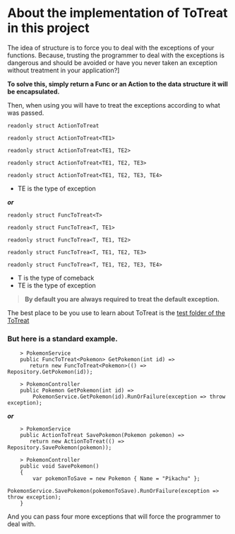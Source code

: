 # About the implementation of ToTreat in this project

The idea of structure is to force you to deal with the exceptions of your functions. Because, trusting the programmer to deal with the exceptions is dangerous and should be avoided or have you never taken an exception without treatment in your application?]

**To solve this, simply return a Func or an Action to the data structure it will be encapsulated.**

Then, when using you will have to treat the exceptions according to what was passed.

`readonly struct ActionToTreat`

`readonly struct ActionToTreat<TE1>`

`readonly struct ActionToTreat<TE1, TE2>`

`readonly struct ActionToTreat<TE1, TE2, TE3>`

`readonly struct ActionToTreat<TE1, TE2, TE3, TE4>`

* TE is the type of exception

***or*** 

`readonly struct FuncToTreat<T>`

`readonly struct FuncToTrea<T, TE1>`

`readonly struct FuncToTrea<T, TE1, TE2>`

`readonly struct FuncToTrea<T, TE1, TE2, TE3>`

`readonly struct FuncToTrea<T, TE1, TE2, TE3, TE4>` 

* T is the type of comeback
* TE is the type of exception
 
 
> **By default you are always required to treat the default exception.**

The best place to be you use to learn about ToTreat is the [test folder of the ToTreat](https://github.com/eduardosilva218/PrancingPonySharp/tree/main/PrancingPonySharp.ToTreat.Test)

### But here is a standard example.

        > PokemonService
        public FuncToTreat<Pokemon> GetPokemon(int id) =>
           return new FuncToTreat<Pokemon>(() => Repository.GetPokemon(id));

        > PokemonController
        public Pokemon GetPokemon(int id) =>
            PokemonService.GetPokemon(id).RunOrFailure(exception => throw exception);

***or***

        > PokemonService
        public ActionToTreat SavePokemon(Pokemon pokemon) =>
           return new ActionToTreat(() => Repository.SavePokemon(pokemon));

        > PokemonController
        public void SavePokemon()
        {
            var pokemonToSave = new Pokemon { Name = "Pikachu" };
            PokemonService.SavePokemon(pokemonToSave).RunOrFailure(exception => throw exception);
        }
        
And you can pass four more exceptions that will force the programmer to deal with.
